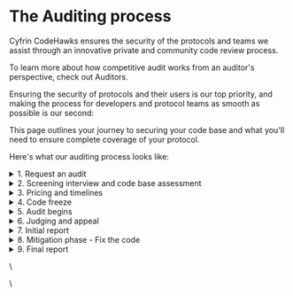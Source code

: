 # The Auditing process

Cyfrin CodeHawks ensures the security of the protocols and teams we assist through an innovative private and community code review process.&#x20;

To learn more about how competitive audit works from an auditor's perspective, check out Auditors.

Ensuring the security of protocols and their users is our top priority, and making the process for developers and protocol teams as smooth as possible is our second:

This page outlines your journey to securing your code base and what you'll need to ensure complete coverage of your protocol.

Here's what our auditing process looks like:&#x20;

<details>

<summary>1. Request an audit</summary>

Request an audit by going to [codehawks.com ](https://codehawks.com)and submitting the "Request an Audit" form under “Request Audit” - you can schedule an audit with at least three days' notice.

Our team will contact you within two days to arrange a screening call and assess the properties of your project and code base.

</details>

<details>

<summary>2. Screening interview and code base assessment</summary>

The CodeHawks team will contact you to discuss your audit scope, expected timeline, and requirements necessary to initiate an audit. They will also provide recommendations on the [ideal auditing path to take.](broken-reference)

Check out our [guidelines for more information on what is required to start an audit.](broken-reference)

</details>

<details>

<summary>3. Pricing and timelines</summary>

The CodeHawks team will conduct an initial assessment of your code base and project, and provides you with a quote based on the length of time required for the audit and its complexity.

You can learn more about [pricing and timelines on our guide](broken-reference).

</details>

<details>

<summary>4. Code freeze</summary>

At least, 2 days before the audit starts, protocol's teams are required to send CodeHawks the final:

* commit
* branch
* known issues
* contracts.&#x20;

After that a **code freeze is required** to establish a standard - This means that everyone will be looking at the same code for the entire duration of the audit.

**Please note that this includes your own repository as a pull request can leak alpha information to our community.**

Take a look at the [Preparing for an Audit guide](broken-reference) to learn more on what you'll need to get the auditing started

</details>

<details>

<summary>5. Audit begins</summary>

In case of an auditing comeptition, we ask for a member(s) of your engineering team to be available on the [CodeHawks Discord ](https://discord.gg/cyfrin)server in order to answer Auditors questions via the dedicated channel.&#x20;

Each member will be given a special "sponsor" role to make sure you're recognisable.&#x20;

In any case, our community managers will be always available to help you in the process and answer auditors' questions.

</details>

<details>

<summary>6. Judging and appeal</summary>

Immediately after the audit contest ends, the judging phase commences. The duration of the judging contest varies depending on the number of issues submitted. During this phase, security experts thoroughly evaluate the submissions.\
\
Once the judging phase is complete, the Appeal period begins. In this stage, security experts have the opportunity to flag any issues they believe were not categorized correctly during the initial judging, seeking a second opinion.\
\
To know more about the [Appeal period you can refer to this guide](the-auditing-process.md#6.-judging-and-appeal).

</details>

<details>

<summary>7. Initial report</summary>

A day or so after the appeal period ends, the CodeHawks team, will compile and meticulously organize a curated, de-duplicated list of all High, Medium and low-severity findings for your team. This compilation will enable your team to effectively prioritize and address these critical vulnerabilities



**Note: The following steps are only present in protocols opting in for Competitive reviews or** [**Private Audits**](https://cyfrin.io)**.**

</details>

<details>

<summary>8. Mitigation phase - Fix the code</summary>

First, our teams will agree on a suitable time frame to tackle these issues.&#x20;

Once we've set the time, your team can start implementing the necessary fixes in your code base. It's crucial to ensure that these vulnerabilities are addressed promptly and effectively to enhance the security of your systems.&#x20;

Additionally, you may opt for a Mitigation Review Contest, following your initial audit to verify your implementations. These are much faster than the initial audit phase!

Through these steps, you'll be sure to strengthen your code and safeguard your applications against potential threats.

</details>

<details>

<summary>9. Final report</summary>

Post-fix review, our team will meticulously review your code once more to compile a detailed final report, ensuring all the fixes have been implements and your code is ready to be shipped.&#x20;

</details>





\


\
